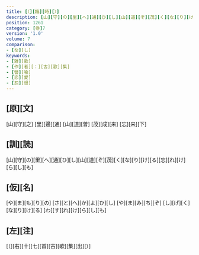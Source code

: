 ```yaml
---
title: [（][臨][時][）]
description: [山][守][の][里][へ][通][ひ][し][山][道][ぞ][茂][く][な][り][け][る][忘][れ][け][ら][し][も]
position: 1261
category: [巻]7
version: '1.0'
volume: 7
comparison:
- [な][し]
keywords:
- [雑][歌]
- [作][者][：][古][歌][集]
- [譬][喩]
- [恋][愛]
- [怨][恨]
---
```


## [原][文]

[山][守][之] [里][邊][通] [山][道][曽] [茂][成][来] [忘][来][下]

## [訓][読]

[山][守][の][里][へ][通][ひ][し][山][道][ぞ][茂][く][な][り][け][る][忘][れ][け][ら][し][も]

## [仮][名]

[や][ま][も][り][の] [さ][と][へ][か][よ][ひ][し] [や][ま][み][ち][ぞ] [し][げ][く][な][り][け][る] [わ][す][れ][け][ら][し][も]

## [左][注]

[（][右][十][七][首][古][歌][集][出][）]
